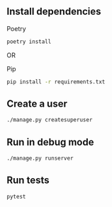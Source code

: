 ## Install dependencies

Poetry

``` sh
poetry install
```

OR

Pip

``` sh
pip install -r requirements.txt
```

## Create a user

``` sh
./manage.py createsuperuser
```

## Run in debug mode

``` sh
./manage.py runserver
```

## Run tests

``` sh
pytest
```

